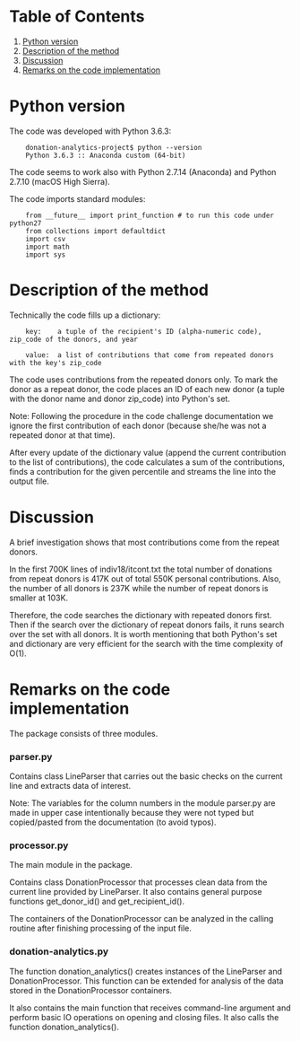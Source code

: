 # Table of Contents
1. [Python version](README.md#Pyhon-version)
2. [Description of the method](README.md#Description-of-the-method)
2. [Discussion](README.md#Discussion)
3. [Remarks on the code implementation](README.md#Remarks-on-the-code-implementation)
                
# Python version

The code was developed with Python 3.6.3:

        donation-analytics-project$ python --version
        Python 3.6.3 :: Anaconda custom (64-bit)

The code seems to work also with Python 2.7.14 (Anaconda) and Python 2.7.10 (macOS High Sierra).

The code imports standard modules:

        from __future__ import print_function # to run this code under python27
        from collections import defaultdict
        import csv
        import math
        import sys

# Description of the method

Technically the code fills up a dictionary:

        key:    a tuple of the recipient's ID (alpha-numeric code), zip_code of the donors, and year

        value:  a list of contributions that come from repeated donors with the key's zip_code

The code uses contributions from the repeated donors only. To mark the donor as a repeat donor, the code places an ID of each new donor (a tuple with the donor name and donor zip\_code) into Python's set. 

Note: Following the procedure in the code challenge documentation we ignore the first contribution of each donor (because she/he was not a repeated donor at that time).

After every update of the dictionary value (append the current contribution to the list of contributions), the code calculates a sum of the contributions, finds a contribution for the given percentile and streams the line into the output file.

# Discussion

A brief investigation shows that most contributions come from the repeat donors.

In the first 700K lines of indiv18/itcont.txt the total number of donations from repeat donors is 417K out of total 550K personal contributions.
Also, the number of all donors is 237K while the number of repeat donors is smaller at 103K.

Therefore, the code searches the dictionary with repeated donors first. Then if the search over the dictionary of repeat donors fails, it runs search over the set with all donors. It is worth mentioning that both Python's set and dictionary are very efficient for the search with the time complexity of O(1).

# Remarks on the code implementation

The package consists of three modules.

### parser.py
Contains class LineParser that carries out the basic checks on the current line and extracts data of interest. 

Note: The variables for the column numbers in the module parser.py are made in upper case intentionally because they were not typed but copied/pasted from the documentation (to avoid typos).

### processor.py
The main module in the package.

Contains class DonationProcessor that processes clean data from the current line provided by LineParser. It also contains general purpose functions get\_donor\_id() and get\_recipient\_id(). 

The containers of the DonationProcessor can be analyzed in the calling routine after finishing processing of the input file.

### donation-analytics.py
The function donation\_analytics() creates instances of the LineParser and DonationProcessor.
This function can be extended for analysis of the data stored in the DonationProcessor containers.

It also contains the main function that receives command-line argument and perform basic IO operations on opening and closing files. It also calls the function donation\_analytics().
